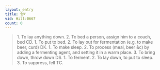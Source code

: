 ```yaml
---
layout: entry
title: སྙོལ་
vid: Hill:0667
count: 0
---
```

> 1\. To lay anything down\. 2\. To bed a person, assign him to a couch, bed CD\. 1\. To put to bed\. 2\. To lay out for fermentation (e\.g\. to make beer, curd) DK\. 1\. To make sleep\. 2\. To process (meal, beer &c) by adding a fermenting agent, and setting it in a warm place\. 3\. To bring down, throw down DS\. 1\. To ferment\. 2\. To lay down, to put to sleep\. 3\. To suppress, fell TC\.


